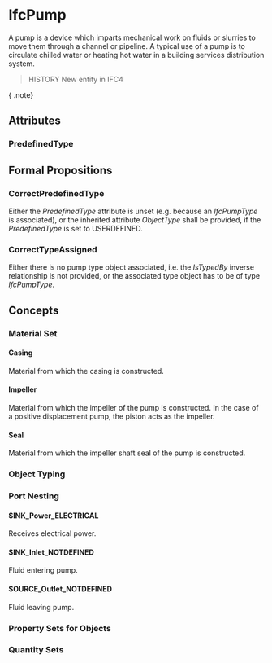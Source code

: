 # IfcPump

A pump is a device which imparts mechanical work on fluids or slurries to move them through a channel or pipeline. A typical use of a pump is to circulate chilled water or heating hot water in a building services distribution system.
<!-- end of short definition -->

> HISTORY New entity in IFC4

{ .note}
>

## Attributes

### PredefinedType


## Formal Propositions

### CorrectPredefinedType
Either the _PredefinedType_ attribute is unset (e.g. because an _IfcPumpType_ is associated), or the inherited attribute _ObjectType_ shall be provided, if the _PredefinedType_ is set to USERDEFINED.

### CorrectTypeAssigned
Either there is no pump type object associated, i.e. the _IsTypedBy_ inverse relationship is not provided, or the associated type object has to be of type _IfcPumpType_.

## Concepts

### Material Set



#### Casing

Material from which the casing is constructed.

#### Impeller

Material from which the impeller of the pump is constructed. In the case of a positive displacement pump, the piston acts as the impeller.

#### Seal

Material from which the impeller shaft seal of the pump is constructed.

### Object Typing



### Port Nesting



#### SINK_Power_ELECTRICAL

Receives electrical power.

#### SINK_Inlet_NOTDEFINED

Fluid entering pump.

#### SOURCE_Outlet_NOTDEFINED

Fluid leaving pump.

### Property Sets for Objects



### Quantity Sets



